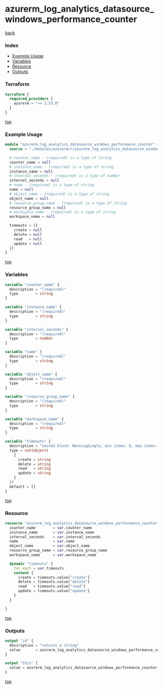 # azurerm_log_analytics_datasource_windows_performance_counter

[back](../azurerm.md)

### Index

- [Example Usage](#example-usage)
- [Variables](#variables)
- [Resource](#resource)
- [Outputs](#outputs)

### Terraform

```terraform
terraform {
  required_providers {
    azurerm = ">= 2.53.0"
  }
}
```

[top](#index)

### Example Usage

```terraform
module "azurerm_log_analytics_datasource_windows_performance_counter" {
  source = "./modules/azurerm/r/azurerm_log_analytics_datasource_windows_performance_counter"

  # counter_name - (required) is a type of string
  counter_name = null
  # instance_name - (required) is a type of string
  instance_name = null
  # interval_seconds - (required) is a type of number
  interval_seconds = null
  # name - (required) is a type of string
  name = null
  # object_name - (required) is a type of string
  object_name = null
  # resource_group_name - (required) is a type of string
  resource_group_name = null
  # workspace_name - (required) is a type of string
  workspace_name = null

  timeouts = [{
    create = null
    delete = null
    read   = null
    update = null
  }]
}
```

[top](#index)

### Variables

```terraform
variable "counter_name" {
  description = "(required)"
  type        = string
}

variable "instance_name" {
  description = "(required)"
  type        = string
}

variable "interval_seconds" {
  description = "(required)"
  type        = number
}

variable "name" {
  description = "(required)"
  type        = string
}

variable "object_name" {
  description = "(required)"
  type        = string
}

variable "resource_group_name" {
  description = "(required)"
  type        = string
}

variable "workspace_name" {
  description = "(required)"
  type        = string
}

variable "timeouts" {
  description = "nested block: NestingSingle, min items: 0, max items: 0"
  type = set(object(
    {
      create = string
      delete = string
      read   = string
      update = string
    }
  ))
  default = []
}
```

[top](#index)

### Resource

```terraform
resource "azurerm_log_analytics_datasource_windows_performance_counter" "this" {
  counter_name        = var.counter_name
  instance_name       = var.instance_name
  interval_seconds    = var.interval_seconds
  name                = var.name
  object_name         = var.object_name
  resource_group_name = var.resource_group_name
  workspace_name      = var.workspace_name

  dynamic "timeouts" {
    for_each = var.timeouts
    content {
      create = timeouts.value["create"]
      delete = timeouts.value["delete"]
      read   = timeouts.value["read"]
      update = timeouts.value["update"]
    }
  }

}
```

[top](#index)

### Outputs

```terraform
output "id" {
  description = "returns a string"
  value       = azurerm_log_analytics_datasource_windows_performance_counter.this.id
}

output "this" {
  value = azurerm_log_analytics_datasource_windows_performance_counter.this
}
```

[top](#index)